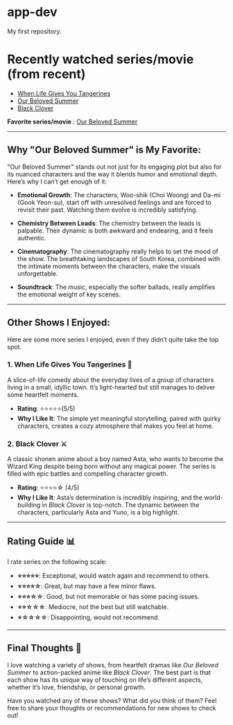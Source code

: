 # app-dev
My first repository.

# Recently watched series/movie (from recent)
  - [When Life Gives You Tangerines](https://www.netflix.com/ph-en/title/81681535)
  - [Our Beloved Summer](https://www.netflix.com/title/81486372)
  - [Black Clover](https://www.netflix.com/title/80238012)
    
**Favorite series/movie**
 : [Our Beloved Summer](https://www.netflix.com/title/81486372)

---

## Why "Our Beloved Summer" is My Favorite:
"Our Beloved Summer" stands out not just for its engaging plot but also for its nuanced characters and the way it blends humor and emotional depth. Here’s why I can’t get enough of it:

- **Emotional Growth**: The characters, Woo-shik (Choi Woong) and Da-mi (Gook Yeon-su), start off with unresolved feelings and are forced to revisit their past. Watching them evolve is incredibly satisfying.
  
- **Chemistry Between Leads**: The chemistry between the leads is palpable. Their dynamic is both awkward and endearing, and it feels authentic.

- **Cinematography**: The cinematography really helps to set the mood of the show. The breathtaking landscapes of South Korea, combined with the intimate moments between the characters, make the visuals unforgettable.

- **Soundtrack**: The music, especially the softer ballads, really amplifies the emotional weight of key scenes.

---

## Other Shows I Enjoyed:
Here are some more series I enjoyed, even if they didn’t quite take the top spot.

### **1. When Life Gives You Tangerines** 🍊
A slice-of-life comedy about the everyday lives of a group of characters living in a small, idyllic town. It’s light-hearted but still manages to deliver some heartfelt moments.

- **Rating**: ⭐⭐⭐⭐⭐(5/5)
- **Why I Like It**: The simple yet meaningful storytelling, paired with quirky characters, creates a cozy atmosphere that makes you feel at home.

### **2. Black Clover** ⚔️
A classic shonen anime about a boy named Asta, who wants to become the Wizard King despite being born without any magical power. The series is filled with epic battles and compelling character growth.

- **Rating**: ⭐⭐⭐⭐☆ (4/5)
- **Why I Like It**: Asta’s determination is incredibly inspiring, and the world-building in *Black Clover* is top-notch. The dynamic between the characters, particularly Asta and Yuno, is a big highlight.

---

## Rating Guide 📊
I rate series on the following scale:

- **⭐⭐⭐⭐⭐**: Exceptional, would watch again and recommend to others.
- **⭐⭐⭐⭐☆**: Great, but may have a few minor flaws.
- **⭐⭐⭐☆☆**: Good, but not memorable or has some pacing issues.
- **⭐⭐☆☆☆**: Mediocre, not the best but still watchable.
- **⭐☆☆☆☆**: Disappointing, would not recommend.

---

## Final Thoughts 🤔
I love watching a variety of shows, from heartfelt dramas like *Our Beloved Summer* to action-packed anime like *Black Clover*. The best part is that each show has its unique way of touching on life’s different aspects, whether it’s love, friendship, or personal growth.

Have you watched any of these shows? What did you think of them? Feel free to share your thoughts or recommendations for new shows to check out!


